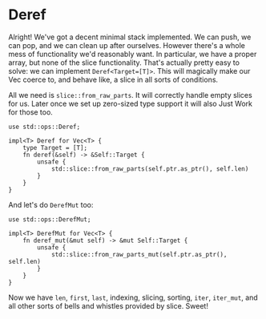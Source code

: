 # Deref

Alright! We've got a decent minimal stack implemented. We can push, we can
pop, and we can clean up after ourselves. However there's a whole mess of
functionality we'd reasonably want. In particular, we have a proper array, but
none of the slice functionality. That's actually pretty easy to solve: we can
implement `Deref<Target=[T]>`. This will magically make our Vec coerce to, and
behave like, a slice in all sorts of conditions.

All we need is `slice::from_raw_parts`. It will correctly handle empty slices
for us. Later once we set up zero-sized type support it will also Just Work
for those too.

```rust,ignore
use std::ops::Deref;

impl<T> Deref for Vec<T> {
    type Target = [T];
    fn deref(&self) -> &Self::Target {
        unsafe {
            std::slice::from_raw_parts(self.ptr.as_ptr(), self.len)
        }
    }
}
```

And let's do `DerefMut` too:

```rust,ignore
use std::ops::DerefMut;

impl<T> DerefMut for Vec<T> {
    fn deref_mut(&mut self) -> &mut Self::Target {
        unsafe {
            std::slice::from_raw_parts_mut(self.ptr.as_ptr(), self.len)
        }
    }
}
```

Now we have `len`, `first`, `last`, indexing, slicing, sorting, `iter`,
`iter_mut`, and all other sorts of bells and whistles provided by slice. Sweet!

